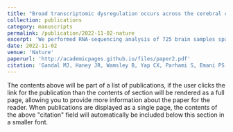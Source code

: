 ```yaml
---
title: "Broad transcriptomic dysregulation occurs across the cerebral cortex in ASD"
collection: publications
category: manuscripts
permalink: /publication/2022-11-02-nature
excerpt: 'We performed RNA-sequencing analysis of 725 brain samples spanning 11 cortical areas from 112 post-mortem samples from individuals with ASD and neurotypical controls. We find widespread transcriptomic changes across the cortex in ASD, exhibiting an anterior-to-posterior gradient, with the greatest differences in primary visual cortex, coincident with an attenuation of the typical transcriptomic differences between cortical regions. '
date: 2022-11-02
venue: 'Nature'
paperurl: 'http://academicpages.github.io/files/paper2.pdf'
citation: 'Gandal MJ, Haney JR, Wamsley B, Yap CX, Parhami S, Emani PS, Chang N, Chen GT, et al. Broad transcriptomic dysregulation occurs across the cerebral cortex in ASD. Nature. 2022;611:532–9'
---
```


The contents above will be part of a list of publications, if the user clicks the link for the publication than the contents of section will be rendered as a full page, allowing you to provide more information about the paper for the reader. When publications are displayed as a single page, the contents of the above "citation" field will automatically be included below this section in a smaller font.